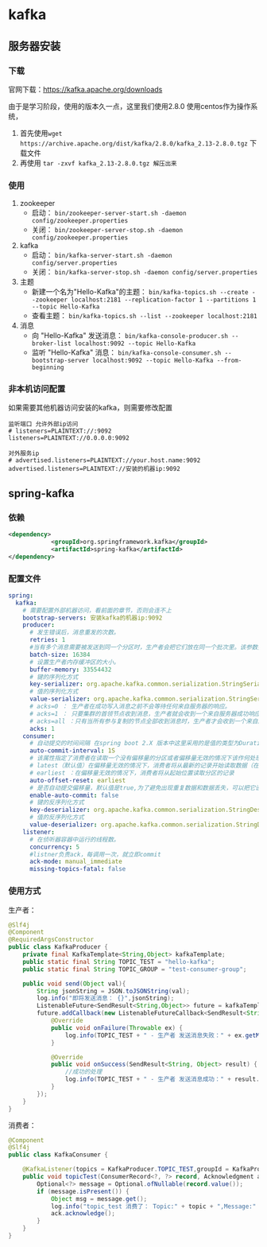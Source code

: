# kafka
## 服务器安装
### 下载
官网下载：https://kafka.apache.org/downloads  

由于是学习阶段，使用的版本久一点，这里我们使用2.8.0
使用centos作为操作系统，
1. 首先使用`wget https://archive.apache.org/dist/kafka/2.8.0/kafka_2.13-2.8.0.tgz` 下载文件
2. 再使用 `tar -zxvf kafka_2.13-2.8.0.tgz 解压出来`  

### 使用
1. zookeeper
	* 启动： `bin/zookeeper-server-start.sh -daemon config/zookeeper.properties`
	* 关闭： `bin/zookeeper-server-stop.sh -daemon config/zookeeper.properties`
2. kafka
	* 启动： `bin/kafka-server-start.sh -daemon config/server.properties`
	* 关闭： `bin/kafka-server-stop.sh -daemon config/server.properties`
3. 主题
	* 新建一个名为"Hello-Kafka"的主题： `bin/kafka-topics.sh --create --zookeeper localhost:2181 --replication-factor 1 --partitions 1 --topic Hello-Kafka`
	* 查看主题： `bin/kafka-topics.sh --list --zookeeper localhost:2181`
4. 消息
	* 向 "Hello-Kafka" 发送消息： `bin/kafka-console-producer.sh --broker-list localhost:9092 --topic Hello-Kafka`
	* 监听 "Hello-Kafka" 消息： `bin/kafka-console-consumer.sh --bootstrap-server localhost:9092 --topic Hello-Kafka --from-beginning`
  
### 非本机访问配置
如果需要其他机器访问安装的kafka，则需要修改配置
```
监听端口 允许外部ip访问
# listeners=PLAINTEXT://:9092
listeners=PLAINTEXT://0.0.0.0:9092

对外服务ip
# advertised.listeners=PLAINTEXT://your.host.name:9092
advertised.listeners=PLAINTEXT://安装的机器ip:9092
```

## spring-kafka
### 依赖
```xml
<dependency>
            <groupId>org.springframework.kafka</groupId>
            <artifactId>spring-kafka</artifactId>
</dependency>
```
### 配置文件
```yaml
spring:
  kafka:
  	# 需要配置外部机器访问，看前面的章节，否则会连不上
    bootstrap-servers: 安装kafka的机器ip:9092
    producer:
      # 发生错误后，消息重发的次数。
      retries: 1
      #当有多个消息需要被发送到同一个分区时，生产者会把它们放在同一个批次里。该参数指定了一个批次可以使用的内存大小，按照字节数计算。
      batch-size: 16384
      # 设置生产者内存缓冲区的大小。
      buffer-memory: 33554432
      # 键的序列化方式
      key-serializer: org.apache.kafka.common.serialization.StringSerializer
      # 值的序列化方式
      value-serializer: org.apache.kafka.common.serialization.StringSerializer
      # acks=0 ： 生产者在成功写入消息之前不会等待任何来自服务器的响应。
      # acks=1 ： 只要集群的首领节点收到消息，生产者就会收到一个来自服务器成功响应。
      # acks=all ：只有当所有参与复制的节点全部收到消息时，生产者才会收到一个来自服务器的成功响应。
      acks: 1
    consumer:
      # 自动提交的时间间隔 在spring boot 2.X 版本中这里采用的是值的类型为Duration 需要符合特定的格式，如1S,1M,2H,5D
      auto-commit-interval: 1S
      # 该属性指定了消费者在读取一个没有偏移量的分区或者偏移量无效的情况下该作何处理：
      # latest（默认值）在偏移量无效的情况下，消费者将从最新的记录开始读取数据（在消费者启动之后生成的记录）
      # earliest ：在偏移量无效的情况下，消费者将从起始位置读取分区的记录
      auto-offset-reset: earliest
      # 是否自动提交偏移量，默认值是true,为了避免出现重复数据和数据丢失，可以把它设置为false,然后手动提交偏移量
      enable-auto-commit: false
      # 键的反序列化方式
      key-deserializer: org.apache.kafka.common.serialization.StringDeserializer
      # 值的反序列化方式
      value-deserializer: org.apache.kafka.common.serialization.StringDeserializer
    listener:
      # 在侦听器容器中运行的线程数。
      concurrency: 5
      #listner负责ack，每调用一次，就立即commit
      ack-mode: manual_immediate
      missing-topics-fatal: false
```

### 使用方式
生产者：
```java
@Slf4j
@Component
@RequiredArgsConstructor
public class KafkaProducer {
    private final KafkaTemplate<String,Object> kafkaTemplate;
    public static final String TOPIC_TEST = "hello-kafka";
    public static final String TOPIC_GROUP = "test-consumer-group";

    public void send(Object val){
        String jsonString = JSON.toJSONString(val);
        log.info("即将发送消息： {}",jsonString);
        ListenableFuture<SendResult<String,Object>> future = kafkaTemplate.send(TOPIC_TEST,val);
        future.addCallback(new ListenableFutureCallback<SendResult<String, Object>>() {
            @Override
            public void onFailure(Throwable ex) {
                log.info(TOPIC_TEST + " - 生产者 发送消息失败：" + ex.getMessage());
            }

            @Override
            public void onSuccess(SendResult<String, Object> result) {
                //成功的处理
                log.info(TOPIC_TEST + " - 生产者 发送消息成功：" + result.toString());
            }
        });
    }
}
```

消费者：
```java
@Component
@Slf4j
public class KafkaConsumer {

    @KafkaListener(topics = KafkaProducer.TOPIC_TEST,groupId = KafkaProducer.TOPIC_GROUP)
    public void topicTest(ConsumerRecord<?, ?> record, Acknowledgment ack, @Header(KafkaHeaders.RECEIVED_TOPIC) String topic){
        Optional<?> message = Optional.ofNullable(record.value());
        if (message.isPresent()) {
            Object msg = message.get();
            log.info("topic_test 消费了： Topic:" + topic + ",Message:" + msg);
            ack.acknowledge();
        }
    }
}
```
